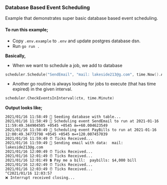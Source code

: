 ### Database Based Event Scheduling

Example that demonstrates super basic database based event scheduling.


#### To run this example; 
- Copy `.env.example` to `.env` and update postgres database dsn.
- Run `go run .` 


**Basically,**
 - When we want to schedule a job, we add to database 
```go
scheduler.Schedule("SendEmail", "mail: lakeside213@g.com", time.Now().Add(1*time.Minute)) 
```

- Another go routine is always looking for jobs to execute (that has time expired) in the given interval.
```go
scheduler.CheckEventsInInterval(ctx, time.Minute)
```

**Output looks like;**
```
2021/01/16 11:58:49 💾 Seeding database with table...
2021/01/16 11:58:49 🚀 Scheduling event SendEmail to run at 2021-01-16 11:59:49.344904505 +0545 +0545 m=+60.004623549
2021/01/16 11:58:49 🚀 Scheduling event PayBills to run at 2021-01-16 12:00:49.34773798 +0545 +0545 m=+120.007457039
2021/01/16 11:59:49 ⏰ Ticks Received...
2021/01/16 11:59:49 📨 Sending email with data:  mail: lakeside213@g.com
2021/01/16 12:00:49 ⏰ Ticks Received...
2021/01/16 12:01:49 ⏰ Ticks Received...
2021/01/16 12:01:49 💲 Pay me a bill:  paybills: $4,000 bill
2021/01/16 12:02:49 ⏰ Ticks Received...
2021/01/16 12:03:49 ⏰ Ticks Received...
^C2021/01/16 12:03:57 
❌ Interrupt received closing...
```